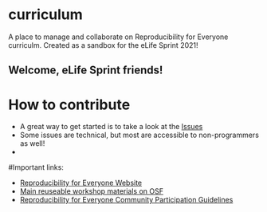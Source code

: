 # curriculum
A place to manage and collaborate on Reproducibility for Everyone curriculm. Created as a sandbox for the eLife Sprint 2021!

## Welcome, eLife Sprint friends!

# How to contribute
- A great way to get started is to take a look at the [Issues](https://github.com/repro4everyone/curriculum/issues)
- Some issues are technical, but most are accessible to non-programmers as well!
- 

#Important links:
- [Reproducibility for Everyone Website](https://www.repro4everyone.org/)
- [Main reuseable workshop materials on OSF](https://osf.io/fw2qz/)
- [Reproducibility for Everyone Community Participation Guidelines](https://www.repro4everyone.org/guidelines)
